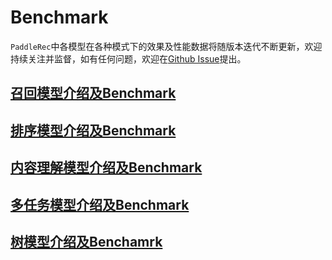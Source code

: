 # Benchmark

`PaddleRec`中各模型在各种模式下的效果及性能数据将随版本迭代不断更新，欢迎持续关注并监督，如有任何问题，欢迎在[Github Issue](https://github.com/PaddlePaddle/PaddleRec/issues)提出。

## [召回模型介绍及Benchmark](../models/recall/readme.md)

## [排序模型介绍及Benchmark](../models/rank/readme.md)

## [内容理解模型介绍及Benchmark](../models/contentunderstanding/readme.md)

## [多任务模型介绍及Benchmark](../models/multitask/readme.md)

## [树模型介绍及Benchamrk](../models/treebased/README.md)
